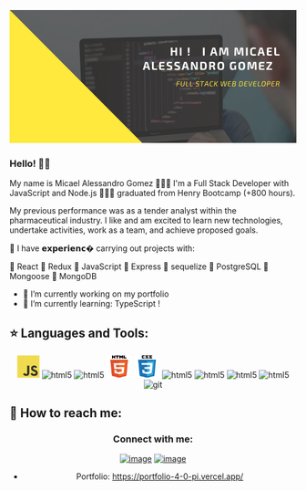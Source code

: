 

![image text](https://github.com/micaelgomez/micaelgomez/blob/main/nav/card.png)

### Hello! 👋🏻 

My name is Micael Alessandro Gomez 🙋🏻‍♂️ I'm a Full Stack Developer with JavaScript and Node.js 👨🏻‍💻 graduated from Henry Bootcamp (+800 hours). 

My previous performance was as a tender analyst within the pharmaceutical industry. 
I like and am excited to learn new technologies, undertake activities, work as a team, and achieve proposed goals.

📌 I have 𝗲𝘅𝗽𝗲𝗿𝗶𝗲𝗻𝗰� carrying out projects with: 

 🔸 React
 🔸 Redux
 🔸 JavaScript
 🔸 Express
 🔸 sequelize
 🔸 PostgreSQL
 🔸 Mongoose
 🔸 MongoDB 


- 🔭 I’m currently working on my portfolio
- 🌱 I’m currently learning: TypeScript !



## :star: Languages and Tools:
<div align="center"> 
    <img src="https://raw.githubusercontent.com/devicons/devicon/master/icons/javascript/javascript-original.svg" alt="javascript" width="40" height="40"/> 
    <img src="https://www.vectorlogo.zone/logos/typescriptlang/typescriptlang-icon.svg" alt="html5" width="40" height="40"/> 
    <img src="https://upload.wikimedia.org/wikipedia/commons/thumb/4/47/React.svg/512px-React.svg.png" alt="html5" width="45" height="40"/> 
    <img src="https://raw.githubusercontent.com/devicons/devicon/master/icons/html5/html5-original-wordmark.svg" alt="html5" width="45" height="40"/> 
    <img src="https://raw.githubusercontent.com/devicons/devicon/master/icons/css3/css3-original-wordmark.svg" alt="css3" width="45" height="40"/> 
    <img src="https://cdn.worldvectorlogo.com/logos/nodejs-icon.svg" alt="html5" width="40" height="40"/> 
    <img src="https://symbols.getvecta.com/stencil_79/88_expressjs-icon.daaf10a3ec.svg" alt="html5" width="40" height="40"/> 
    <img src="https://www.vectorlogo.zone/logos/mongodb/mongodb-ar21.svg" alt="html5" width="95" height="45"/> 
    <img src="https://www.vectorlogo.zone/logos/postgresql/postgresql-icon.svg" alt="html5" width="40" height="40"/> 
    <img src="https://www.vectorlogo.zone/logos/git-scm/git-scm-icon.svg" alt="git" width="40" height="40"/> 
  
</div>


## :paperclip: How to reach me:


<h3 align="center">Connect with me:</h3>
<div align="center">

[![image](https://img.shields.io/badge/LinkedIn-0077B5?style=for-the-badge&logo=linkedin&logoColor=white)](https://www.linkedin.com/in/micael-alessandro-gomez-fullstack/)
[![image](https://img.shields.io/badge/Gmail-D14836?style=for-the-badge&logo=gmail&logoColor=white)](mailto:Mickii.gomez.mg@gmail.com)
- Portfolio: https://portfolio-4-0-pi.vercel.app/

  
</div>









